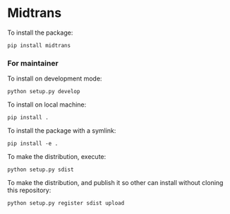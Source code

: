 # Midtrans

To install the package:

```
pip install midtrans
```

### For maintainer

To install on development mode:

```
python setup.py develop
```

To install on local machine:

```
pip install .
```

To install the package with a symlink:

```
pip install -e .
```

To make the distribution, execute:

```
python setup.py sdist
```

To make the distribution, and publish it so other can install without cloning this repository:

```
python setup.py register sdist upload
```